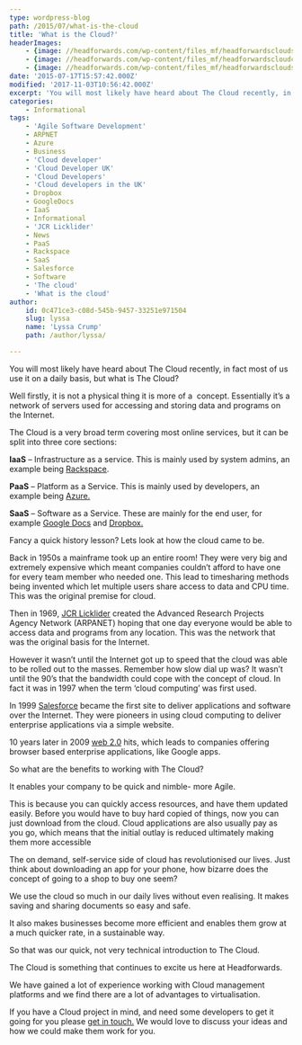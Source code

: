 ```yaml
---
type: wordpress-blog
path: /2015/07/what-is-the-cloud
title: 'What is the Cloud?'
headerImages:
    - {image: //headforwards.com/wp-content/files_mf/headforwardscloudsinthesky.jpeg, text: 'The Cloud'}
    - {image: //headforwards.com/wp-content/files_mf/headforwardscloudcomputing.jpeg, text: ""}
    - {image: //headforwards.com/wp-content/files_mf/headforwardsclouds.jpeg, text: ""}
date: '2015-07-17T15:57:42.000Z'
modified: '2017-11-03T10:56:42.000Z'
excerpt: 'You will most likely have heard about The Cloud recently, in fact most of us use it on a daily basis, but what is The Cloud? Well firstly, it is not a physical thing it is more of a  concept. Essentially it’s a network of servers used for accessing and storing data and programs on the …'
categories:
    - Informational
tags:
    - 'Agile Software Development'
    - ARPNET
    - Azure
    - Business
    - 'Cloud developer'
    - 'Cloud Developer UK'
    - 'Cloud Developers'
    - 'Cloud developers in the UK'
    - Dropbox
    - GoogleDocs
    - IaaS
    - Informational
    - 'JCR Licklider'
    - News
    - PaaS
    - Rackspace
    - SaaS
    - Salesforce
    - Software
    - 'The cloud'
    - 'What is the cloud'
author:
    id: 0c471ce3-c08d-545b-9457-33251e971504
    slug: lyssa
    name: 'Lyssa Crump'
    path: /author/lyssa/

---
```

You will most likely have heard about The Cloud recently, in fact most of us use it on a daily basis, but what is The Cloud?

Well firstly, it is not a physical thing it is more of a  concept. Essentially it’s a network of servers used for accessing and storing data and programs on the Internet.

The Cloud is a very broad term covering most online services, but it can be split into three core sections:

**IaaS** – Infrastructure as a service. This is mainly used by system admins, an example being [Rackspace](http://www.rackspace.co.uk/).

**PaaS** – Platform as a Service. This is mainly used by developers, an example being [Azure.](http://azure.microsoft.com/en-gb/)

**SaaS** – Software as a Service. These are mainly for the end user, for example [Google Docs](https://www.google.co.uk/docs/about/) and [Dropbox.](https://www.dropbox.com)

Fancy a quick history lesson? Lets look at how the cloud came to be.

Back in 1950s a mainframe took up an entire room! They were very big and extremely expensive which meant companies couldn’t afford to have one for every team member who needed one. This lead to timesharing methods being invented which let multiple users share access to data and CPU time. This was the original premise for cloud.

Then in 1969, [JCR Licklider](https://www.ibiblio.org/pioneers/licklider.html) created the Advanced Research Projects Agency Network (ARPANET) hoping that one day everyone would be able to access data and programs from any location. This was the network that was the original basis for the Internet.

However it wasn’t until the Internet got up to speed that the cloud was able to be rolled out to the masses. Remember how slow dial up was? It wasn’t until the 90’s that the bandwidth could cope with the concept of cloud. In fact it was in 1997 when the term ‘cloud computing’ was first used.

In 1999 [Salesforce](http://www.salesforce.com/uk/cloudcomputing/) became the first site to deliver applications and software over the Internet. They were pioneers in using cloud computing to deliver enterprise applications via a simple website.

10 years later in 2009 [web 2.0](http://www.webopedia.com/TERM/W/Web_2_point_0.html) hits, which leads to companies offering browser based enterprise applications, like Google apps.

So what are the benefits to working with The Cloud?

It enables your company to be quick and nimble- more Agile.

This is because you can quickly access resources, and have them updated easily. Before you would have to buy hard copied of things, now you can just download from the cloud. Cloud applications are also usually pay as you go, which means that the initial outlay is reduced ultimately making them more accessible

The on demand, self-service side of cloud has revolutionised our lives. Just think about downloading an app for your phone, how bizarre does the concept of going to a shop to buy one seem?

We use the cloud so much in our daily lives without even realising. It makes saving and sharing documents so easy and safe.

It also makes businesses become more efficient and enables them grow at a much quicker rate, in a sustainable way.

So that was our quick, not very technical introduction to The Cloud.

The Cloud is something that continues to excite us here at Headforwards.

We have gained a lot of experience working with Cloud management platforms and we find there are a lot of advantages to virtualisation.

If you have a Cloud project in mind, and need some developers to get it going for you please [get in touch.](http://www.headforwards.com/contact/) We would love to discuss your ideas and how we could make them work for you.
